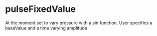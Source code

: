 # pulseFixedValue
At the moment set to vary pressure with a sin function. User specifies a baseValue and a time varying amplitude
